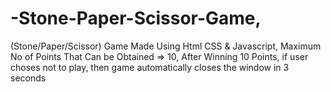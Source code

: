 # -Stone-Paper-Scissor-Game,
(Stone/Paper/Scissor) Game Made Using Html CSS & Javascript,
Maximum No of Points That Can be Obtained => 10,
After Winning 10 Points, if user choses not to play, then game automatically closes the window in 3 seconds 

